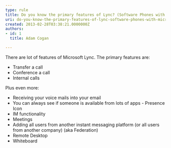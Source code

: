 ```yaml
---
type: rule
title: Do you know the primary features of Lync? (Software Phones with Microsoft Lync)
uri: do-you-know-the-primary-features-of-lync-software-phones-with-microsoft-lync
created: 2013-02-28T03:38:21.0000000Z
authors:
- id: 1
  title: Adam Cogan

---
```




<span class='intro'> There are&#160;lot of features of Microsoft Lync. The primary features are&#58; </span>

<ul><li> 
Transfer a call</li><li>Conference a call</li><li>Internal calls<br></li></ul><p>Plus even more&#58;</p><ul><li>Receiving your voice mails into your email</li><li>You can always see if someone is available from lots of apps - Presence Icon</li><li>IM functionality</li><li>Meetings</li><li>Adding all users from another instant messaging platform (or all users from another company) (aka Federation)</li><li>Remote Desktop</li><li>Whiteboard</li></ul>


